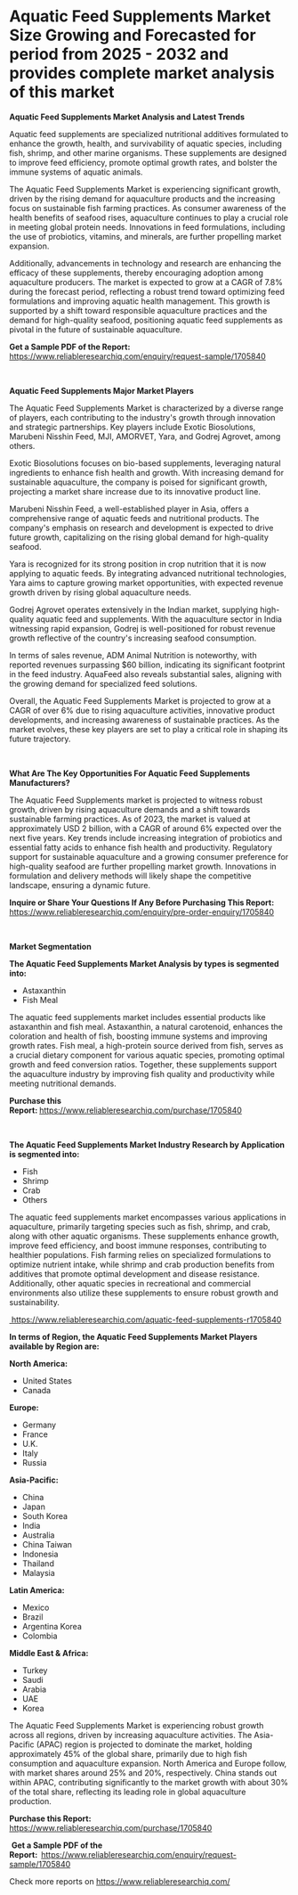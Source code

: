 <p><h1>Aquatic Feed Supplements Market Size Growing and Forecasted for period from 2025 - 2032 and provides complete market analysis of this market</h1></p><p><strong>Aquatic Feed Supplements Market Analysis and Latest Trends</strong></p>
<p><p>Aquatic feed supplements are specialized nutritional additives formulated to enhance the growth, health, and survivability of aquatic species, including fish, shrimp, and other marine organisms. These supplements are designed to improve feed efficiency, promote optimal growth rates, and bolster the immune systems of aquatic animals.</p><p>The Aquatic Feed Supplements Market is experiencing significant growth, driven by the rising demand for aquaculture products and the increasing focus on sustainable fish farming practices. As consumer awareness of the health benefits of seafood rises, aquaculture continues to play a crucial role in meeting global protein needs. Innovations in feed formulations, including the use of probiotics, vitamins, and minerals, are further propelling market expansion.</p><p>Additionally, advancements in technology and research are enhancing the efficacy of these supplements, thereby encouraging adoption among aquaculture producers. The market is expected to grow at a CAGR of 7.8% during the forecast period, reflecting a robust trend toward optimizing feed formulations and improving aquatic health management. This growth is supported by a shift toward responsible aquaculture practices and the demand for high-quality seafood, positioning aquatic feed supplements as pivotal in the future of sustainable aquaculture.</p></p>
<p><strong>Get a Sample PDF of the Report:&nbsp;</strong> <a href="https://www.reliableresearchiq.com/enquiry/request-sample/1705840?utm_campaign=3453&utm_medium=2&utm_source=Github&utm_content=ia&utm_term=27032025&utm_id=aquatic-feed-supplements">https://www.reliableresearchiq.com/enquiry/request-sample/1705840</a></p>
<p>&nbsp;</p>
<p><strong>Aquatic Feed Supplements Major Market Players</strong></p>
<p><p>The Aquatic Feed Supplements Market is characterized by a diverse range of players, each contributing to the industry's growth through innovation and strategic partnerships. Key players include Exotic Biosolutions, Marubeni Nisshin Feed, MJI, AMORVET, Yara, and Godrej Agrovet, among others.</p><p>Exotic Biosolutions focuses on bio-based supplements, leveraging natural ingredients to enhance fish health and growth. With increasing demand for sustainable aquaculture, the company is poised for significant growth, projecting a market share increase due to its innovative product line.</p><p>Marubeni Nisshin Feed, a well-established player in Asia, offers a comprehensive range of aquatic feeds and nutritional products. The company's emphasis on research and development is expected to drive future growth, capitalizing on the rising global demand for high-quality seafood.</p><p>Yara is recognized for its strong position in crop nutrition that it is now applying to aquatic feeds. By integrating advanced nutritional technologies, Yara aims to capture growing market opportunities, with expected revenue growth driven by rising global aquaculture needs.</p><p>Godrej Agrovet operates extensively in the Indian market, supplying high-quality aquatic feed and supplements. With the aquaculture sector in India witnessing rapid expansion, Godrej is well-positioned for robust revenue growth reflective of the country's increasing seafood consumption.</p><p>In terms of sales revenue, ADM Animal Nutrition is noteworthy, with reported revenues surpassing $60 billion, indicating its significant footprint in the feed industry. AquaFeed also reveals substantial sales, aligning with the growing demand for specialized feed solutions.</p><p>Overall, the Aquatic Feed Supplements Market is projected to grow at a CAGR of over 6% due to rising aquaculture activities, innovative product developments, and increasing awareness of sustainable practices. As the market evolves, these key players are set to play a critical role in shaping its future trajectory.</p></p>
<p>&nbsp;</p>
<p><strong>What Are The Key Opportunities For Aquatic Feed Supplements Manufacturers?</strong></p>
<p><p>The Aquatic Feed Supplements market is projected to witness robust growth, driven by rising aquaculture demands and a shift towards sustainable farming practices. As of 2023, the market is valued at approximately USD 2 billion, with a CAGR of around 6% expected over the next five years. Key trends include increasing integration of probiotics and essential fatty acids to enhance fish health and productivity. Regulatory support for sustainable aquaculture and a growing consumer preference for high-quality seafood are further propelling market growth. Innovations in formulation and delivery methods will likely shape the competitive landscape, ensuring a dynamic future.</p></p>
<p><strong>Inquire or Share Your Questions If Any Before Purchasing This Report:</strong> <a href="https://www.reliableresearchiq.com/enquiry/pre-order-enquiry/1705840?utm_campaign=3453&utm_medium=2&utm_source=Github&utm_content=ia&utm_term=27032025&utm_id=aquatic-feed-supplements">https://www.reliableresearchiq.com/enquiry/pre-order-enquiry/1705840</a></p>
<p>&nbsp;</p>
<p><strong>Market Segmentation</strong></p>
<p><strong>The Aquatic Feed Supplements Market Analysis by types is segmented into:</strong></p>
<p><ul><li>Astaxanthin</li><li>Fish Meal</li></ul></p>
<p><p>The aquatic feed supplements market includes essential products like astaxanthin and fish meal. Astaxanthin, a natural carotenoid, enhances the coloration and health of fish, boosting immune systems and improving growth rates. Fish meal, a high-protein source derived from fish, serves as a crucial dietary component for various aquatic species, promoting optimal growth and feed conversion ratios. Together, these supplements support the aquaculture industry by improving fish quality and productivity while meeting nutritional demands.</p></p>
<p><strong>Purchase this Report:&nbsp;</strong><a href="https://www.reliableresearchiq.com/purchase/1705840?utm_campaign=3453&utm_medium=2&utm_source=Github&utm_content=ia&utm_term=27032025&utm_id=aquatic-feed-supplements">https://www.reliableresearchiq.com/purchase/1705840</a></p>
<p>&nbsp;</p>
<p><strong>The Aquatic Feed Supplements Market Industry Research by Application is segmented into:</strong></p>
<p><ul><li>Fish</li><li>Shrimp</li><li>Crab</li><li>Others</li></ul></p>
<p><p>The aquatic feed supplements market encompasses various applications in aquaculture, primarily targeting species such as fish, shrimp, and crab, along with other aquatic organisms. These supplements enhance growth, improve feed efficiency, and boost immune responses, contributing to healthier populations. Fish farming relies on specialized formulations to optimize nutrient intake, while shrimp and crab production benefits from additives that promote optimal development and disease resistance. Additionally, other aquatic species in recreational and commercial environments also utilize these supplements to ensure robust growth and sustainability.</p></p>
<p><a href="https://www.reliableresearchiq.com/aquatic-feed-supplements-r1705840?utm_campaign=3453&utm_medium=2&utm_source=Github&utm_content=ia&utm_term=27032025&utm_id=aquatic-feed-supplements">&nbsp;https://www.reliableresearchiq.com/aquatic-feed-supplements-r1705840</a></p>
<p><strong>In terms of Region, the Aquatic Feed Supplements Market Players available by Region are:</strong></p>
<p>
    <p> <strong> North America: </strong>
        <ul>
            <li>United States</li>
            <li>Canada</li>
        </ul>
        </p> 
    <p> <strong> Europe: </strong>
        <ul>
            <li>Germany</li>
            <li>France</li>
            <li>U.K.</li>
            <li>Italy</li>
            <li>Russia</li>
        </ul>
        </p> 
    <p> <strong> Asia-Pacific: </strong>
        <ul>
            <li>China</li>
            <li>Japan</li>
            <li>South Korea</li>
            <li>India</li>
            <li>Australia</li>
            <li>China Taiwan</li>
            <li>Indonesia</li>
            <li>Thailand</li>
            <li>Malaysia</li>
        </ul>
        </p> 
    <p> <strong> Latin America: </strong>
        <ul>
            <li>Mexico</li>
            <li>Brazil</li>
            <li>Argentina Korea</li>
            <li>Colombia</li>
        </ul>
        </p> 
    <p> <strong> Middle East & Africa: </strong>
        <ul>
            <li>Turkey</li>
            <li>Saudi</li>
            <li>Arabia</li>
            <li>UAE</li>
            <li>Korea</li>
        </ul>
    </p>
    </p>
<p><p>The Aquatic Feed Supplements Market is experiencing robust growth across all regions, driven by increasing aquaculture activities. The Asia-Pacific (APAC) region is projected to dominate the market, holding approximately 45% of the global share, primarily due to high fish consumption and aquaculture expansion. North America and Europe follow, with market shares around 25% and 20%, respectively. China stands out within APAC, contributing significantly to the market growth with about 30% of the total share, reflecting its leading role in global aquaculture production.</p></p>
<p><strong>Purchase this Report: </strong><a href="https://www.reliableresearchiq.com/purchase/1705840?utm_campaign=3453&utm_medium=2&utm_source=Github&utm_content=ia&utm_term=27032025&utm_id=aquatic-feed-supplements">https://www.reliableresearchiq.com/purchase/1705840</a></p>
<p>&nbsp;<strong>Get a Sample PDF of the Report:&nbsp;&nbsp;</strong><a href="https://www.reliableresearchiq.com/enquiry/request-sample/1705840?utm_campaign=3453&utm_medium=2&utm_source=Github&utm_content=ia&utm_term=27032025&utm_id=aquatic-feed-supplements">https://www.reliableresearchiq.com/enquiry/request-sample/1705840</a></p>
<p><strong></strong></p>
<p>Check more reports on <a href="https://www.reliableresearchiq.com/?utm_campaign=3453&utm_medium=2&utm_source=Github&utm_content=ia&utm_term=27032025&utm_id=aquatic-feed-supplements">https://www.reliableresearchiq.com/</a></p>
